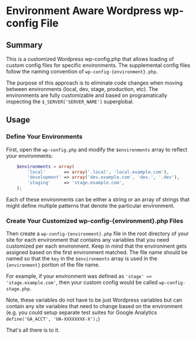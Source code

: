 # Environment Aware Wordpress wp-config File

## Summary

This is a customized Wordpress wp-config.php that allows loading of custom config files for specific environments. The supplemental config files follow the naming convention of `wp-config-{environment}.php`. 

The purpose of this approach is to eliminate code changes when moving between environments (local, dev, stage, production, etc). The environments are fully customizable and based on programatically inspecting the `$_SERVER['SERVER_NAME']` superglobal.

## Usage

### Define Your Environments
First, open the `wp-config.php` and modify the `$environments` array to reflect your environments:

```php
	$environments = array(
	    'local'       => array('.local', 'local.example.com'),
	    'development' => array('dev.example.com', 'dev.', '.dev'),
	    'staging'     => 'stage.example.com',
    );
```

Each of these environments can be either a string or an array of strings that might define multiple patterns that denote the particular environment.

### Create Your Customized wp-config-{environment}.php Files

Then create a `wp-config-{environment}.php` file in the root directory of your site for each environment that contains any variables that you need customized per each environment. Keep in mind that the environment gets assigned based on the first environment matched. The file name should be named so that the `key` in the `$environments` array is used in the `{environment}` portion of the file name. 

For example, if your environment was defined as `'stage' => 'stage.example.com'`, then your custom config would be called `wp-config-stage.php`.

Note, these variables do not have to be just Wordpress variables but can contain any site variables that need to change based on the environment (e.g. you could setup separate test suites for Google Analytics `define('GA_ACCT', 'UA-XXXXXXXX-X');`)

That's all there is to it.
